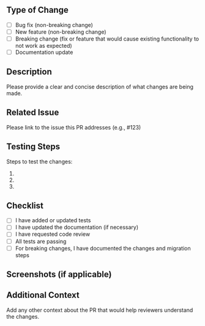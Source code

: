 ## Type of Change

- [ ] Bug fix (non-breaking change)
- [ ] New feature (non-breaking change)
- [ ] Breaking change (fix or feature that would cause existing functionality to not work as expected)
- [ ] Documentation update

## Description

Please provide a clear and concise description of what changes are being made.

## Related Issue

Please link to the issue this PR addresses (e.g., #123)

## Testing Steps

Steps to test the changes:

1.
2.
3.

## Checklist

- [ ] I have added or updated tests
- [ ] I have updated the documentation (if necessary)
- [ ] I have requested code review
- [ ] All tests are passing
- [ ] For breaking changes, I have documented the changes and migration steps

## Screenshots (if applicable)

## Additional Context

Add any other context about the PR that would help reviewers understand the changes.
